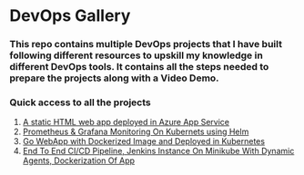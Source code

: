 # DevOps Gallery

### This repo contains multiple DevOps projects that I have built following different resources to upskill my knowledge in different DevOps tools. It contains all the steps needed to prepare the projects along with a Video Demo.


### Quick access to all the projects


1. [A static HTML web app deployed in Azure App Service](./01-devops-project/README.md)
1. [Prometheus & Grafana Monitoring On Kubernets using Helm](./02-devops-project/README.md)
1. [Go WebApp with Dockerized Image and Deployed in Kubernetes](./03-devops-project/README.md)
1. [End To End CI/CD Pipeline, Jenkins Instance On Minikube With Dynamic Agents, Dockerization Of App](./04-devops-project/README.md)
